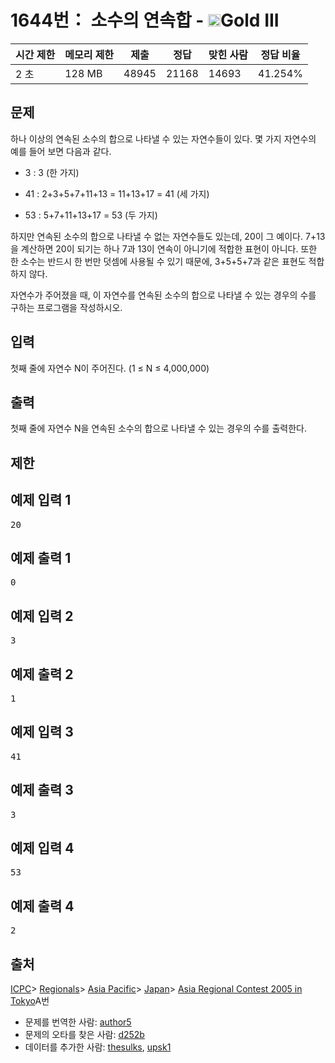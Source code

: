 # 1644번： 소수의 연속합 - <img src="https://static.solved.ac/tier_small/13.svg" style="height:20px" />Gold III


| 시간 제한 | 메모리 제한 | 제출 | 정답 | 맞힌 사람 | 정답 비율 |
| --- | --- | --- | --- | --- | --- |
| 2 초 | 128 MB | 48945 | 21168 | 14693 | 41.254% |


## 문제


하나 이상의 연속된 소수의 합으로 나타낼 수 있는 자연수들이 있다. 몇 가지 자연수의 예를 들어 보면 다음과 같다.

- 3 : 3 (한 가지)

- 41 : 2+3+5+7+11+13 = 11+13+17 = 41 (세 가지)

- 53 : 5+7+11+13+17 = 53 (두 가지)


하지만 연속된 소수의 합으로 나타낼 수 없는 자연수들도 있는데, 20이 그 예이다. 7+13을 계산하면 20이 되기는 하나 7과 13이 연속이 아니기에 적합한 표현이 아니다. 또한 한 소수는 반드시 한 번만 덧셈에 사용될 수 있기 때문에, 3+5+5+7과 같은 표현도 적합하지 않다.

자연수가 주어졌을 때, 이 자연수를 연속된 소수의 합으로 나타낼 수 있는 경우의 수를 구하는 프로그램을 작성하시오.




## 입력


첫째 줄에 자연수 N이 주어진다. (1 ≤ N ≤ 4,000,000)




## 출력


첫째 줄에 자연수 N을 연속된 소수의 합으로 나타낼 수 있는 경우의 수를 출력한다.




## 제한




## 예제 입력 1


<pre>20
</pre>


## 예제 출력 1


<pre>0</pre>




## 예제 입력 2


<pre>3
</pre>


## 예제 출력 2


<pre>1
</pre>




## 예제 입력 3


<pre>41
</pre>


## 예제 출력 3


<pre>3
</pre>




## 예제 입력 4


<pre>53
</pre>


## 예제 출력 4


<pre>2
</pre>






## 출처


[ICPC](/category/1)> [Regionals](/category/7)> [Asia Pacific](/category/42)> [Japan](/category/43)> [Asia Regional Contest 2005 in Tokyo](/category/detail/198)A번
- 문제를 번역한 사람: [author5](/user/author5)
- 문제의 오타를 찾은 사람: [d252b](/user/d252b)
- 데이터를 추가한 사람: [thesulks](/user/thesulks), [upsk1](/user/upsk1)




